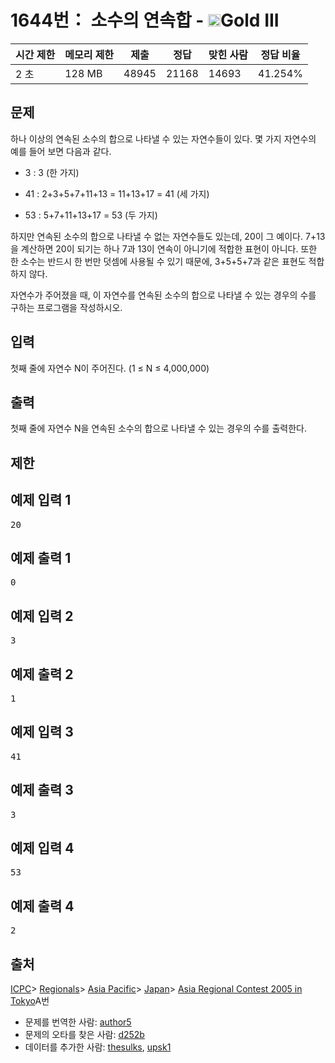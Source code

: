 # 1644번： 소수의 연속합 - <img src="https://static.solved.ac/tier_small/13.svg" style="height:20px" />Gold III


| 시간 제한 | 메모리 제한 | 제출 | 정답 | 맞힌 사람 | 정답 비율 |
| --- | --- | --- | --- | --- | --- |
| 2 초 | 128 MB | 48945 | 21168 | 14693 | 41.254% |


## 문제


하나 이상의 연속된 소수의 합으로 나타낼 수 있는 자연수들이 있다. 몇 가지 자연수의 예를 들어 보면 다음과 같다.

- 3 : 3 (한 가지)

- 41 : 2+3+5+7+11+13 = 11+13+17 = 41 (세 가지)

- 53 : 5+7+11+13+17 = 53 (두 가지)


하지만 연속된 소수의 합으로 나타낼 수 없는 자연수들도 있는데, 20이 그 예이다. 7+13을 계산하면 20이 되기는 하나 7과 13이 연속이 아니기에 적합한 표현이 아니다. 또한 한 소수는 반드시 한 번만 덧셈에 사용될 수 있기 때문에, 3+5+5+7과 같은 표현도 적합하지 않다.

자연수가 주어졌을 때, 이 자연수를 연속된 소수의 합으로 나타낼 수 있는 경우의 수를 구하는 프로그램을 작성하시오.




## 입력


첫째 줄에 자연수 N이 주어진다. (1 ≤ N ≤ 4,000,000)




## 출력


첫째 줄에 자연수 N을 연속된 소수의 합으로 나타낼 수 있는 경우의 수를 출력한다.




## 제한




## 예제 입력 1


<pre>20
</pre>


## 예제 출력 1


<pre>0</pre>




## 예제 입력 2


<pre>3
</pre>


## 예제 출력 2


<pre>1
</pre>




## 예제 입력 3


<pre>41
</pre>


## 예제 출력 3


<pre>3
</pre>




## 예제 입력 4


<pre>53
</pre>


## 예제 출력 4


<pre>2
</pre>






## 출처


[ICPC](/category/1)> [Regionals](/category/7)> [Asia Pacific](/category/42)> [Japan](/category/43)> [Asia Regional Contest 2005 in Tokyo](/category/detail/198)A번
- 문제를 번역한 사람: [author5](/user/author5)
- 문제의 오타를 찾은 사람: [d252b](/user/d252b)
- 데이터를 추가한 사람: [thesulks](/user/thesulks), [upsk1](/user/upsk1)




